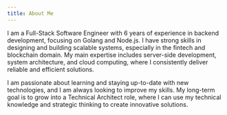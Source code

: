 ```yaml
---
title: About Me
---
```


I am a Full-Stack Software Engineer with 6 years of experience in
backend development, focusing on Golang and Node.js. I have strong
skills in designing and building scalable systems, especially in
the fintech and blockchain domain. My main expertise includes
server-side development, system architecture, and cloud computing,
where I consistently deliver reliable and efficient solutions.

I am passionate about learning and staying up-to-date with new
technologies, and I am always looking to improve my skills. My
long-term goal is to grow into a Technical Architect role, where I
can use my technical knowledge and strategic thinking to create
innovative solutions.
